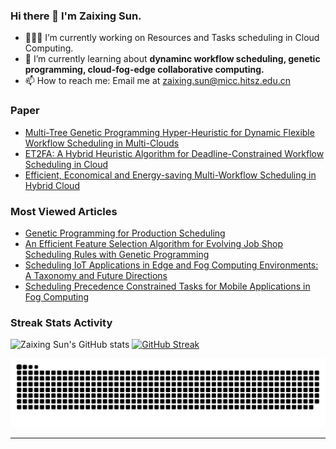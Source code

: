 ### Hi there 👋 I'm Zaixing Sun. 
 
- 👨🏻‍💻 I’m currently working on Resources and Tasks scheduling in Cloud Computing.
- 🔬 I’m currently learning about <b>dynaminc workflow scheduling, genetic programming, cloud-fog-edge collaborative computing.</b>
- 📫 How to reach me: Email me at zaixing.sun@micc.hitsz.edu.cn

### Paper
* [Multi-Tree Genetic Programming Hyper-Heuristic for Dynamic Flexible Workflow Scheduling in Multi-Clouds](https://ieeexplore.ieee.org/abstract/document/10509784)
* [ET2FA: A Hybrid Heuristic Algorithm for Deadline-Constrained Workflow Scheduling in Cloud](https://ieeexplore.ieee.org/document/9851558)
* [Efficient, Economical and Energy-saving Multi-Workflow Scheduling in Hybrid Cloud](https://www.sciencedirect.com/science/article/pii/S095741742300903X)

### Most Viewed Articles
* [Genetic Programming for Production Scheduling](https://link.springer.com/10.1007/978-981-16-4859-5)
* [An Efficient Feature Selection Algorithm for Evolving Job Shop Scheduling Rules with Genetic Programming](https://ieeexplore.ieee.org/document/8048081)
* [Scheduling IoT Applications in Edge and Fog Computing Environments: A Taxonomy and Future Directions](https://arxiv.org/abs/2204.12580)
* [Scheduling Precedence Constrained Tasks for Mobile Applications in Fog Computing](https://ieeexplore.ieee.org/document/9833350)



### Streak Stats Activity
![Zaixing Sun's GitHub stats](https://github-readme-stats.vercel.app/api?username=zaixing-sun&show_icons=true&theme=transparent&rank_icon=github)
[![GitHub Streak](http://github-readme-streak-stats.herokuapp.com?user=zaixing-sun&theme=default&date_format=M%20j%5B%2C%20Y%5D)](https://git.io/streak-stats)

<picture>
  <source media="(prefers-color-scheme: dark)" srcset="https://raw.githubusercontent.com/zaixing-sun/zaixing-sun/output/github-contribution-grid-snake-dark.svg">
  <source media="(prefers-color-scheme: light)" srcset="https://raw.githubusercontent.com/zaixing-sun/zaixing-sun/output/github-contribution-grid-snake.svg">
  <img alt="github contribution grid snake animation" src="https://raw.githubusercontent.com/zaixing-sun/zaixing-sun/output/github-contribution-grid-snake.svg">
</picture>




---
